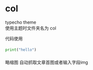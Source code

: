 # col
typecho theme<br>
使用主题时文件夹名为 col<br>

代码使用
####
```python #符号后面跟代码类型
print("hello")

```
###
略缩图
自动抓取文章首图或者输入字段img



